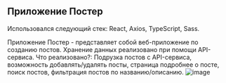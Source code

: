 ## Приложение Постер
Использовался следующий стек: React, Axios, TypeScript, Sass.

Приложение Постер - представляет собой веб-приложение по созданию постов. Хранение данных реализовано при помощи API-сервиса. Что реализовано?: Подрузка постов с API-сервиса, возможность добавлять/удалять посты, страница подробнее о посте, поиск постов, фильтрация постов по названию/описанию.
![image](https://github.com/user-attachments/assets/058f7b86-a922-488a-8af5-b184100de5e4)

